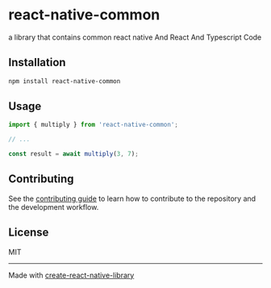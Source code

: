 # react-native-common

a library that contains common react native And React And Typescript Code

## Installation

```sh
npm install react-native-common
```

## Usage


```js
import { multiply } from 'react-native-common';

// ...

const result = await multiply(3, 7);
```


## Contributing

See the [contributing guide](CONTRIBUTING.md) to learn how to contribute to the repository and the development workflow.

## License

MIT

---

Made with [create-react-native-library](https://github.com/callstack/react-native-builder-bob)
